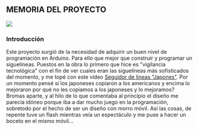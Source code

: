 ## MEMORIA DEL PROYECTO
![](https://github.com/xabizq/AtomAnt/blob/master/pictures/IMG_0261_PSD.png)
### Introducción
Este proyecto surgió de la necesidad de adquirir un buen nivel de programación en Arduino. 
Para ello que mejor que construir y programar un siguelíneas.
Puestos en la obra lo primero que hice es "vigilancia tecnológica" con el fin de ver cuales eran las siguelíneas más sofisticados del momento, y me topé con este vídeo [Seguidor de lineas "Japones"](https://youtu.be/bPQkOhDtGlw). Por un momento pensé si los japoneses copiaron a los americanos y encima lo mejoraron por qué no les copiamos a los japoneses y lo mejoramos? Bromas aparte, y al hilo de lo que comentaba al principio el diseño me parecía idóneo porque iba a dar mucho juego en la programación, sobretodo por el hecho de ser un diseño con morro móvil. Así las cosas, de repente tuve un flash mientras veía un espectáculo y me puse a hacer un boceto en el mismo móvil... 

